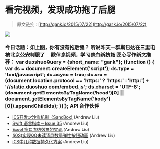 # 看完视频，发现成功拖了后腿

> 原文链接：[http://gank.io/2015/07/22](http://gank.io/2015/07/22)

![](http://ww2.sinaimg.cn/large/610dc034gw1eubet6h43qj20qo0hsadh.jpg)

### 今日话题：如上图，你有没有拖后腿？                                                                        听说昨天一群斯巴达在三里屯被北京公安制服了...                                                                                             戳休息视频，学习表白新技能                                                                                    匠心写作新文推荐：                                                                                var duoshuoQuery = {short_name: "gank"};    (function () {        var ds = document.createElement('script');        ds.type = 'text/javascript';        ds.async = true;        ds.src = (document.location.protocol == 'https:' ? 'https:' : 'http:') + '//static.duoshuo.com/embed.js';        ds.charset = 'UTF-8';        (document.getElementsByTagName('head')[0]        || document.getElementsByTagName('body')[0]).appendChild(ds);    })();                                API                            合作伙伴                                    

* [iOS开发之沙盒机制（SandBox)](http://www.superqq.com/blog/2015/07/20/ioskai) (Andrew Liu)
* [Swift 语言指南－Issue 35](https://github.com/ipader/SwiftGuide/blob/master/weekly/Issue) (Andrew Liu)
* [Excel 窗口冻结效果的实现](http://www.dianqk.com/dqkfreezewindowview.html) (Andrew Liu)
* [(iOS)实现QQ未读消息数量弹性按钮动画](http://www.jianshu.com/p/d5ea6c9d65fd?utm_campaign=hugo&amp) (Andrew Liu)
* [iOS中几种数据持久化方案](http://www.jianshu.com/p/7616cbd72845) (Andrew Liu)

